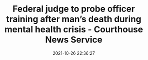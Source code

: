 ---
"title": "Federal judge to probe officer training after man’s death during mental health crisis - Courthouse News Service"
"date": "2021-10-26 22:36:27"
"feed_name": "GOOGLENEWSCONSTRUCTION"
"feed_website": "https://news.google.com/search?q=construction%2Bincident&hl=en-US&gl=US&ceid=US:en"
"feed_rss": "https://news.google.com/rss/search?q=construction%2Bincident&hl=en-US&gl=US&ceid=US:en"
"link": "https://www.courthousenews.com/federal-judge-to-probe-officer-training-after-mans-death-during-mental-health-crisis/"
"source": "{'href': 'https://www.courthousenews.com', 'title': 'Courthouse News Service'}"
"file": "_posts/2021-1-1-ab14a9d6f3ad374a44e1bf23ec4a9d8b27cf8713.md"
"accident": "0"
"drilling": "0"
"dead": "0"
"injured": "0"
"arrested": "0"
"place": "unknown place"
"where": "unknown site"
"causes": "unknown"
"place_uri": "unknown place"
---